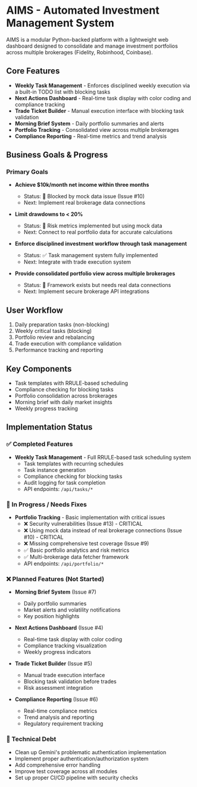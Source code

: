 # AIMS - Automated Investment Management System

AIMS is a modular Python-backed platform with a lightweight web dashboard designed to consolidate and manage investment portfolios across multiple brokerages (Fidelity, Robinhood, Coinbase).

## Core Features

- **Weekly Task Management** - Enforces disciplined weekly execution via a built-in TODO list with blocking tasks
- **Next Actions Dashboard** - Real-time task display with color coding and compliance tracking
- **Trade Ticket Builder** - Manual execution interface with blocking task validation
- **Morning Brief System** - Daily portfolio summaries and alerts
- **Portfolio Tracking** - Consolidated view across multiple brokerages
- **Compliance Reporting** - Real-time metrics and trend analysis

## Business Goals & Progress

### Primary Goals
- **Achieve $10k/month net income within three months**
  - Status: 🚧 Blocked by mock data issue (Issue #10)
  - Next: Implement real brokerage data connections
  
- **Limit drawdowns to < 20%**
  - Status: 🚧 Risk metrics implemented but using mock data
  - Next: Connect to real portfolio data for accurate calculations
  
- **Enforce disciplined investment workflow through task management**
  - Status: ✅ Task management system fully implemented
  - Next: Integrate with trade execution system

- **Provide consolidated portfolio view across multiple brokerages**
  - Status: 🚧 Framework exists but needs real data connections
  - Next: Implement secure brokerage API integrations

## User Workflow

1. Daily preparation tasks (non-blocking)
2. Weekly critical tasks (blocking)
3. Portfolio review and rebalancing
4. Trade execution with compliance validation
5. Performance tracking and reporting

## Key Components

- Task templates with RRULE-based scheduling
- Compliance checking for blocking tasks
- Portfolio consolidation across brokerages
- Morning brief with daily market insights
- Weekly progress tracking

## Implementation Status

### ✅ Completed Features
- **Weekly Task Management** - Full RRULE-based task scheduling system
  - Task templates with recurring schedules
  - Task instance generation
  - Compliance checking for blocking tasks
  - Audit logging for task completion
  - API endpoints: `/api/tasks/*`

### 🚧 In Progress / Needs Fixes
- **Portfolio Tracking** - Basic implementation with critical issues
  - ❌ Security vulnerabilities (Issue #13) - CRITICAL
  - ❌ Using mock data instead of real brokerage connections (Issue #10) - CRITICAL
  - ❌ Missing comprehensive test coverage (Issue #9)
  - ✅ Basic portfolio analytics and risk metrics
  - ✅ Multi-brokerage data fetcher framework
  - API endpoints: `/api/portfolio/*`

### ❌ Planned Features (Not Started)
- **Morning Brief System** (Issue #7)
  - Daily portfolio summaries
  - Market alerts and volatility notifications
  - Key position highlights
  
- **Next Actions Dashboard** (Issue #4)
  - Real-time task display with color coding
  - Compliance tracking visualization
  - Weekly progress indicators
  
- **Trade Ticket Builder** (Issue #5)
  - Manual trade execution interface
  - Blocking task validation before trades
  - Risk assessment integration
  
- **Compliance Reporting** (Issue #6)
  - Real-time compliance metrics
  - Trend analysis and reporting
  - Regulatory requirement tracking

### 🔧 Technical Debt
- Clean up Gemini's problematic authentication implementation
- Implement proper authentication/authorization system
- Add comprehensive error handling
- Improve test coverage across all modules
- Set up proper CI/CD pipeline with security checks
